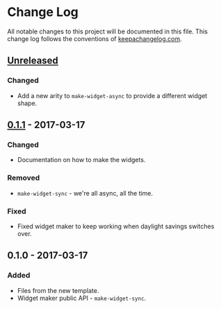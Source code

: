 # Change Log
All notable changes to this project will be documented in this file. This change log follows the conventions of [keepachangelog.com](http://keepachangelog.com/).

## [Unreleased]
### Changed
- Add a new arity to `make-widget-async` to provide a different widget shape.

## [0.1.1] - 2017-03-17
### Changed
- Documentation on how to make the widgets.

### Removed
- `make-widget-sync` - we're all async, all the time.

### Fixed
- Fixed widget maker to keep working when daylight savings switches over.

## 0.1.0 - 2017-03-17
### Added
- Files from the new template.
- Widget maker public API - `make-widget-sync`.

[Unreleased]: https://github.com/your-name/learning-tawny/compare/0.1.1...HEAD
[0.1.1]: https://github.com/your-name/learning-tawny/compare/0.1.0...0.1.1
